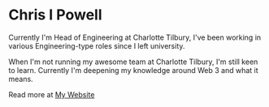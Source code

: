 # Chris I Powell

Currently I'm Head of Engineering at Charlotte Tilbury, I've been working in various Engineering-type roles since I left university.

When I'm not running my awesome team at Charlotte Tilbury, I'm still keen to learn. Currently I'm deepening my knowledge around Web 3 and what it means.

Read more at [My Website](https://www.chrisipowell.co.uk)